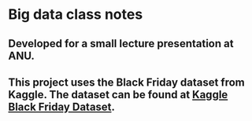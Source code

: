# Big data class notes

## Developed for a small lecture presentation at ANU.
## This project uses the Black Friday dataset from Kaggle. The dataset can be found at [Kaggle Black Friday Dataset](https://www.kaggle.com/sdolezel/black-friday).

